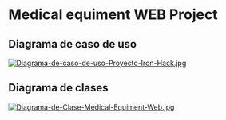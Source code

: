# Medical equiment WEB Project
## Diagrama de caso de uso
[![Diagrama-de-caso-de-uso-Proyecto-Iron-Hack.jpg](https://i.postimg.cc/4N59Y9LK/Diagrama-de-caso-de-uso-Proyecto-Iron-Hack.jpg)](https://postimg.cc/8j753jVD)
## Diagrama de clases
[![Diagrama-de-Clase-Medical-Equiment-Web.jpg](https://i.postimg.cc/bNP9bfQs/Diagrama-de-Clase-Medical-Equiment-Web.jpg)](https://postimg.cc/mhd9fqps)


